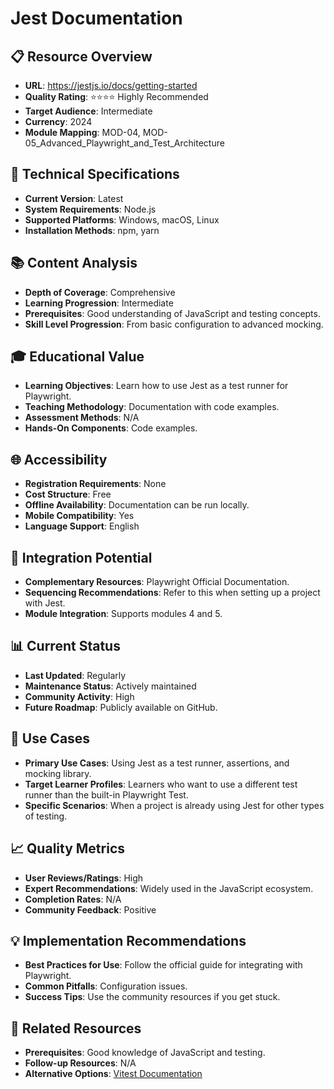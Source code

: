 # Jest Documentation

## 📋 Resource Overview
- **URL**: https://jestjs.io/docs/getting-started
- **Quality Rating**: ⭐⭐⭐⭐ Highly Recommended
- **Target Audience**: Intermediate
- **Currency**: 2024
- **Module Mapping**: MOD-04, MOD-05_Advanced_Playwright_and_Test_Architecture

## 🔧 Technical Specifications
- **Current Version**: Latest
- **System Requirements**: Node.js
- **Supported Platforms**: Windows, macOS, Linux
- **Installation Methods**: npm, yarn

## 📚 Content Analysis
- **Depth of Coverage**: Comprehensive
- **Learning Progression**: Intermediate
- **Prerequisites**: Good understanding of JavaScript and testing concepts.
- **Skill Level Progression**: From basic configuration to advanced mocking.

## 🎓 Educational Value
- **Learning Objectives**: Learn how to use Jest as a test runner for Playwright.
- **Teaching Methodology**: Documentation with code examples.
- **Assessment Methods**: N/A
- **Hands-On Components**: Code examples.

## 🌐 Accessibility
- **Registration Requirements**: None
- **Cost Structure**: Free
- **Offline Availability**: Documentation can be run locally.
- **Mobile Compatibility**: Yes
- **Language Support**: English

## 🔗 Integration Potential
- **Complementary Resources**: Playwright Official Documentation.
- **Sequencing Recommendations**: Refer to this when setting up a project with Jest.
- **Module Integration**: Supports modules 4 and 5.

## 📊 Current Status
- **Last Updated**: Regularly
- **Maintenance Status**: Actively maintained
- **Community Activity**: High
- **Future Roadmap**: Publicly available on GitHub.

## 🎯 Use Cases
- **Primary Use Cases**: Using Jest as a test runner, assertions, and mocking library.
- **Target Learner Profiles**: Learners who want to use a different test runner than the built-in Playwright Test.
- **Specific Scenarios**: When a project is already using Jest for other types of testing.

## 📈 Quality Metrics
- **User Reviews/Ratings**: High
- **Expert Recommendations**: Widely used in the JavaScript ecosystem.
- **Completion Rates**: N/A
- **Community Feedback**: Positive

## 💡 Implementation Recommendations
- **Best Practices for Use**: Follow the official guide for integrating with Playwright.
- **Common Pitfalls**: Configuration issues.
- **Success Tips**: Use the community resources if you get stuck.

## 🔄 Related Resources
- **Prerequisites**: Good knowledge of JavaScript and testing.
- **Follow-up Resources**: N/A
- **Alternative Options**: [Vitest Documentation](vitest-documentation.md)